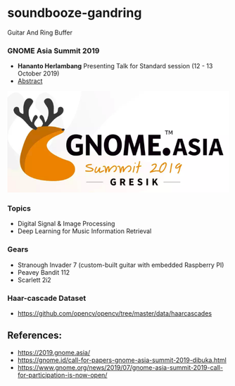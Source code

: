# soundbooze-gandring

Guitar And Ring Buffer

### GNOME Asia Summit 2019

- <b>Hananto Herlambang</b> Presenting Talk for Standard session (12 - 13 October 2019)
- [Abstract](https://github.com/soundbooze/soundbooze-gandring/blob/master/abstrak.pdf)

![alt text](https://raw.githubusercontent.com/soundbooze/soundbooze-gandring/master/logo.png)

### Topics

- Digital Signal & Image Processing
- Deep Learning for Music Information Retrieval

### Gears

- Stranough Invader 7 (custom-built guitar with embedded Raspberry PI)
- Peavey Bandit 112
- Scarlett 2i2

### Haar-cascade Dataset

- https://github.com/opencv/opencv/tree/master/data/haarcascades 

## References:

- https://2019.gnome.asia/
- https://gnome.id/call-for-papers-gnome-asia-summit-2019-dibuka.html
- https://www.gnome.org/news/2019/07/gnome-asia-summit-2019-call-for-participation-is-now-open/
